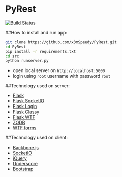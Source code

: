 # PyRest

[![Build Status](https://travis-ci.org/x3mSpeedy/PyRest.svg?branch=master)](https://travis-ci.org/x3mSpeedy/PyRest)

##How to install and run app:
```bash
git clone https://github.com/x3mSpeedy/PyRest.git
cd PyRest
pip install -r requirements.txt
cd src
python runserver.py
```
-  open local server on ```http://localhost:5000```
-  login using ```root``` username with password ```root```

##Technology used on server:

 - [Flask](flask.pocoo.org/)
 - [Flask SocketIO](https://flask-socketio.readthedocs.org/en/latest/)
 - [Flask Login](https://flask-login.readthedocs.org/en/latest/)
 - [Flask Classy](https://pythonhosted.org/Flask-Classy/)
 - [Flask WTF](https://flask-wtf.readthedocs.org/en/latest/)
 - [ZODB](http://www.zodb.org/en/latest/)
 - [WTF forms](https://wtforms.readthedocs.org/en/latest/)


##Technology used on client:

 - [Backbone.js](http://backbonejs.org/)
 - [SocketIO](http://socket.io/download/)
 - [jQuery](https://jquery.com/)
 - [Underscore](http://underscorejs.org/)
 - [Bootstrap](http://getbootstrap.com/)
